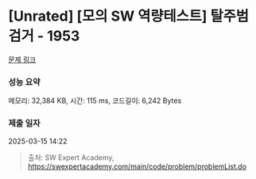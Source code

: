 # [Unrated] [모의 SW 역량테스트] 탈주범 검거 - 1953 

[문제 링크](https://swexpertacademy.com/main/code/problem/problemDetail.do?contestProbId=AV5PpLlKAQ4DFAUq) 

### 성능 요약

메모리: 32,384 KB, 시간: 115 ms, 코드길이: 6,242 Bytes

### 제출 일자

2025-03-15 14:22



> 출처: SW Expert Academy, https://swexpertacademy.com/main/code/problem/problemList.do